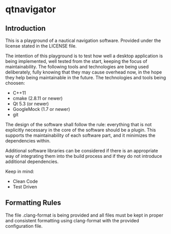 qtnavigator
===========

Introduction
------------

This is a playground of a nautical navigation software.
Provided under the license stated in the LICENSE file.

The intention of this playground is to test how well
a desktop application is being implemented, well tested
from the start, keeping the focus of maintainability.
The following tools and technologies are being used
deliberately, fully knowing that they may cause overhead
now, in the hope they help being maintainable in the
future. The technologies and tools being choosen:

- C++11
- cmake (2.8.11 or newer)
- Qt 5.3 (or newer)
- GoogleMock (1.7 or newer)
- git

The design of the software shall follow the rule: everything
that is not explicitly necessary in the core of the software
should be a plugin. This supports the maintainability of each
software part, and it minimizes the dependencies within.

Additional software libraries can be considered if there is
an appropriate way of integrating them into the build process
and if they do not introduce additional dependencies.

Keep in mind:
- Clean Code
- Test Driven


Formatting Rules
----------------

The file .clang-format is being provided and all files
must be kept in proper and consistent formatting using
clang-format with the provided configuration file.

